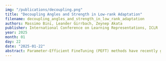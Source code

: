 ```yaml
---
img: "/publications/decoupling.png"
title: "Decoupling Angles and Strength in Low-rank Adaptation"
filename: decoupling_angles_and_strength_in_low_rank_adaptation
authors: Massimo Bini, Leander Girrbach, Zeynep Akata
publisher: International Conference on Learning Representations, ICLR
year: 2025
month: 01
day: 22
date: "2025-01-22"
abstract: Parameter-Efficient FineTuning (PEFT) methods have recently gained significant popularity thanks to the widespread availability of large-scale pretrained models. These methods allow for quick adaptation to downstream tasks with minimal computational cost. However, popular finetuning methods such as LoRA exhibit limited robustness when it comes to hyperparameter choices or extended training regimes, preventing optimal out-of-the-box performance. In contrast, bounded approaches, such as ETHER, provide greater robustness but are limited to extremely low-rank adaptations and fixed-strength transformations, reducing their adaptation expressive power. In this work, we propose Decoupled Low-rank Adaptation (DeLoRA), a novel finetuning method that normalizes and scales learnable low-rank matrices. By bounding the distance of the transformation, DeLoRA effectively decouples the angular learning from the adaptation strength, enhancing robustness without compromising performance. Through evaluations on subject-driven image generation, natural language understanding, and instruction tuning, we show that DeLoRA matches or surpasses performance of competing PEFT methods, while exhibiting stronger robustness.
---
```


